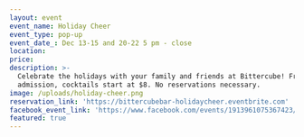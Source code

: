 ```yaml
---
layout: event
event_name: Holiday Cheer
event_type: pop-up
event_date_: Dec 13-15 and 20-22 5 pm - close
location:
price:
description: >-
  Celebrate the holidays with your family and friends at Bittercube! Free
  admission, cocktails start at $8. No reservations necessary.
image: /uploads/holiday-cheer.png
reservation_link: 'https://bittercubebar-holidaycheer.eventbrite.com'
facebook_event_link: 'https://www.facebook.com/events/1913961075367423/?ti=ia'
featured: true
---
```


